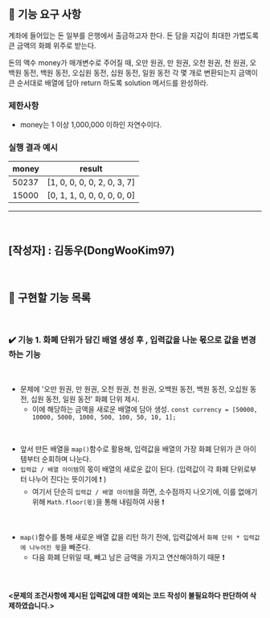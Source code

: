 ## 🚀 기능 요구 사항

계좌에 들어있는 돈 일부를 은행에서 출금하고자 한다. 돈 담을 지갑이 최대한 가볍도록 큰 금액의 화폐 위주로 받는다.

돈의 액수 money가 매개변수로 주어질 때, 오만 원권, 만 원권, 오천 원권, 천 원권, 오백원 동전, 백원 동전, 오십원 동전, 십원 동전, 일원 동전 각 몇 개로 변환되는지 금액이 큰 순서대로 배열에 담아 return 하도록 solution 메서드를 완성하라.

### 제한사항

- money는 1 이상 1,000,000 이하인 자연수이다.

### 실행 결과 예시

| money | result |
| --- | --- |
| 50237	| [1, 0, 0, 0, 0, 2, 0, 3, 7] |
| 15000	| [0, 1, 1, 0, 0, 0, 0, 0, 0] |

------------------------------
<br>

## [작성자] : 김동우(DongWooKim97)
</br> 

## 📝 구현할 기능 목록
</br> 

### ✔️ 기능 1. 화폐 단위가 담긴 배열 생성 후 , 입력값을 나눈 몫으로 값을 변경하는 기능
<br>

  - 문제에 '오만 원권, 만 원권, 오천 원권, 천 원권, 오백원 동전, 백원 동전, 오십원 동전, 십원 동전, 일원 동전' 화폐 단위 제시.
    - 이에 해당하는 금액을 새로운 배열에 담아 생성. ```const currency = [50000, 10000, 5000, 1000, 500, 100, 50, 10, 1];```

<br>

  - 앞서 만든 배열을 ```map()```함수로 활용해, 입력값을 배열의 가장 화폐 단위가 큰 아이템부터 순회하며 나눈다. 
  - ```입력값 / 배열 아이템```의 몫이 배열의 새로운 값이 된다. (입력값이 각 화폐 단위로부터 나누어 진다는 뜻이기에 ❗️ )
    - 여기서 단순히 ```입력값 / 배열 아이템```을 하면, 소수점까지 나오기에, 이를 없애기 위해 ```Math.floor(몫)```을 통해 내림하여 사용 ❗️


<br>

  - ```map()```함수를 통해 새로운 배열 값을 리턴 하기 전에, 입력값에서 ```화폐 단위 * 입력값에 나누어진 몫```을 빼준다.
    - 다음 화폐 단위일 때, 빼고 남은 금액을 가지고 연산해야하기 때문 ❗️

<br>

#### <문제의 조건사항에 제시된 입력값에 대한 예외는 코드 작성이 불필요하다 판단하여 삭제하였습니다.>